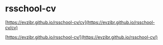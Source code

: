 # rsschool-cv

[https://evzibr.github.io/rsschool-cv/cv](https://evzibr.github.io/rsschool-cv/cv) 

[https://evzibr.github.io/rsschool-cv/](https://evzibr.github.io/rsschool-cv/) 